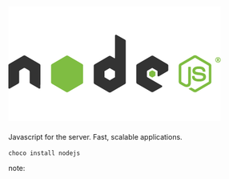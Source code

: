 ## ![NodeJS](/resources/nodejs.png)

Javascript for the server.  Fast, scalable applications.

```choco install nodejs```

note:
